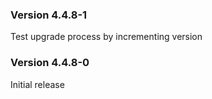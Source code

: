 ### Version 4.4.8-1
Test upgrade process by incrementing version

### Version 4.4.8-0

Initial release


